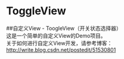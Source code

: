 # ToggleView
##自定义View - ToogleView（开关状态选择器）  
这是一个简单的自定义View的Demo项目。  
关于如何进行自定义View开发，请参考博客：http://write.blog.csdn.net/postedit/51530801
